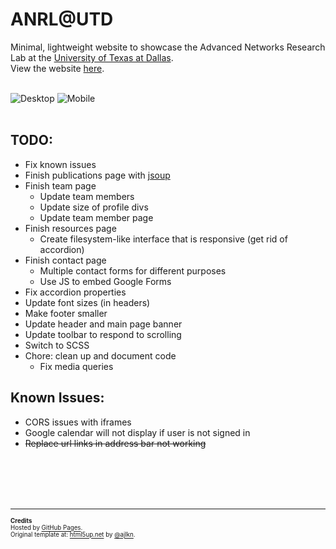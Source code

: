 # ANRL@UTD
Minimal, lightweight website to showcase the Advanced Networks Research Lab at the [University of Texas at Dallas][1]. <br>
View the website [here][2].
<br><br>

[1]: http://www.utdallas.edu/
[2]: https://anrlutdallas.github.io/

![Desktop][desktop-img]
![Mobile][mobile-img]
<br><br>

[desktop-img]: https://github.com/anrlutdallas/anrlutdallas.github.io/blob/master/images/demo/groundwork-scrncap1.png "Desktop"
[mobile-img]: https://github.com/anrlutdallas/anrlutdallas.github.io/blob/master/images/demo/groundwork-scrncap2.png "Mobile"

## TODO:
* Fix known issues
* Finish publications page with [jsoup][3]
* Finish team page
	* Update team members
	* Update size of profile divs
	* Update team member page
* Finish resources page
	* Create filesystem-like interface that is responsive (get rid of accordion)
* Finish contact page
	* Multiple contact forms for different purposes
	* Use JS to embed Google Forms
* Fix accordion properties
* Update font sizes (in headers)
* Make footer smaller
* Update header and main page banner
* Update toolbar to respond to scrolling
* Switch to SCSS
* Chore: clean up and document code
	* Fix media queries

[3]: https://jsoup.org/

## Known Issues:
* CORS issues with iframes
* Google calendar will not display if user is not signed in
* ~~Replace url links in address bar not working~~

<br><br><br><br><hr>
<sub><sup>
**Credits** <br>
Hosted by [GitHub Pages][4]. <br>
Original template at: [html5up.net][5] by [@ajlkn][6]. <br>
</sub></sup>

[4]: https://pages.github.com/
[5]: https://html5up.net/
[6]: https://twitter.com/ajlkn?lang=en
